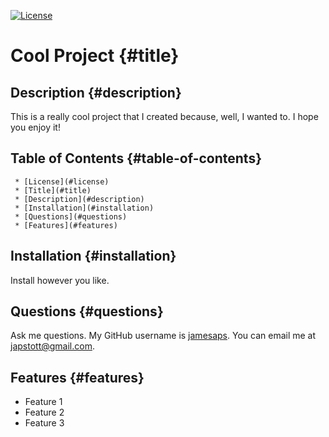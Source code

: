 [![License](https://img.shields.io/badge/License-MIT-yellow.svg)](https://opensource.org/licenses/MIT)

# Cool Project {#title}

## Description {#description}

This is a really cool project that I created because, well, I wanted to. I hope you enjoy it!

## Table of Contents {#table-of-contents}

	 * [License](#license)
	 * [Title](#title)
	 * [Description](#description)
	 * [Installation](#installation)
	 * [Questions](#questions)
	 * [Features](#features)

## Installation {#installation}

Install however you like.

## Questions {#questions}

Ask me questions. My GitHub username is [jamesaps](https://github.com/jamesaps). You can email me at [japstott@gmail.com](mailto:japstott@gmail.com).

## Features {#features}

 - Feature 1
 - Feature 2
 - Feature 3
